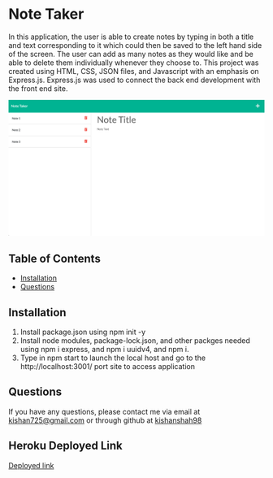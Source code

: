 # Note Taker

In this application, the user is able to create notes by typing in both a title and text corresponding to it which could then be saved to the left hand side of the screen. The user can add as many notes as they would like and be able to delete them individually whenever they choose to. This project was created using HTML, CSS, JSON files, and Javascript with an emphasis on Express.js. Express.js was used to connect the back end development with the front end site.

![Screenshot](./public/assets/note-taker-img.png)

## Table of Contents
* [Installation](#installation)
* [Questions](#questions)


## Installation
1. Install package.json using npm init -y
2. Install node modules, package-lock.json, and other packges needed using npm i express, and npm i uuidv4, and npm i.
3. Type in npm start to launch the local host and go to the http://localhost:3001/ port site to access application

## Questions
If you have any questions, please contact me via email at [kishan725@gmail.com](mailto:kishan725@gmail.com) or through github at [kishanshah98](https://github.com/kishanshah98)

## Heroku Deployed Link

[Deployed link](https://note-taker-application-ks.herokuapp.com/)
